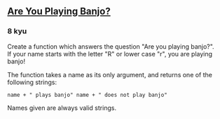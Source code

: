<h2><a href=https://www.codewars.com/kata/53af2b8861023f1d88000832/train/csharp target="_blank">Are You Playing Banjo?</a></h2><h3>8 kyu</h3><p>Create a function which answers the question "Are you playing banjo?".<br>If your name starts with the letter "R" or lower case "r", you are playing banjo!</p><p>The function takes a name as its only argument, and returns one of the following strings:</p><pre><code>name + " plays banjo" name + " does not play banjo"</code></pre><p>Names given are always valid strings.</p>